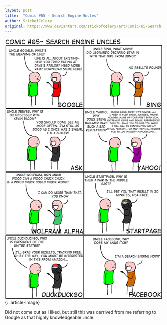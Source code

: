 ```yaml
---
layout: post
title:  "Comic #65 - Search Engine Uncles"
author: StickofCelery
original: https://www.deviantart.com/stickofcelery/art/Comic-65-Search-Engine-Uncles-419198411
---
```


![](/assets/img/2013-12-11.webp)
{: .article-image}

Did not come out as I liked, but still this was derrived from me referring to Google as that highly knowledgeable uncle.
